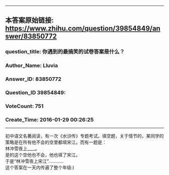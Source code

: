 ----------------------------------------
## 本答案原始链接: https://www.zhihu.com/question/39854849/answer/83850772
### question_title: 你遇到的最搞笑的试卷答案是什么？
### Author_Name: Lluvia
### Answer_ID: 83850772
### Question_ID 39854849: 
### VoteCount: 751
### Create_Time: 2016-01-29 00:26:25
----------------------------------------
初中语文名著阅读，有一次《水浒传》专题考试。填空题，关于情节的，某同学的策略是在所有他不会的空里都填宋江。而有一题是：  
林冲雪夜上____。  
是的这个空他也不会，他也填了宋江。  
于是“林冲雪夜上宋江”…………  
这个答案在一天内传遍了整个年级:)

